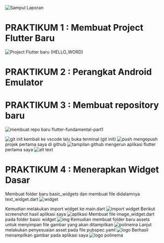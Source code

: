 ![Sampul Laporan](image.png)

# PRAKTIKUM 1 : Membuat Project Flutter Baru 
![Project Flutter baru (HELLO_WORD)](image-1.png)

# PRAKTIKUM 2 : Perangkat Android Emulator 

# PRAKTIKUM 3 : Membuat repository baru 

![membuat repo baru flutter-fundamental-part1](image-2.png)

![git init](image-3.png)
kembali ke vscode lalu buka terminal (git init)
![push](image-4.png)
mengepush projek pertama saya di github
![tampilan github](image-5.png)
mengerun aplikasi flutter pertama saya 
![alt text](image-6.png) 

# PRAKTIKUM 4 : Menerapkan Widget Dasar
Membuat folder baru basic_widgets dan membuat file didalamnya text_widget.dart
![widget](image-7.png)

Kemudian melakukan import widget ke main.dart 
![import widget](image-8.png)
Berikut screenshot hasil aplikasi saya 
![aplikasi](image-9.png)
Membuat file image_widget.dart pada folder basic widget 
![img](image-10.png)
Kemudian membuat folder baru assets untuk menyimpan file gambar yang akan ditampilkan 
![polinema](image-11.png)
Lanjut melakukan penyesuaian asset pada file pubspec.yaml
![logo](image-12.png)
Berhasil menampilkan gambar pada aplikasi saya 
![logo polinema](image-13.png)





